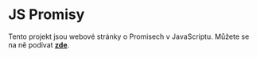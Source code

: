 # JS Promisy
Tento projekt jsou webové stránky o Promisech v JavaScriptu. Můžete se na ně podívat __[zde](https://jirkasa.github.io/javascript-promisy/)__.